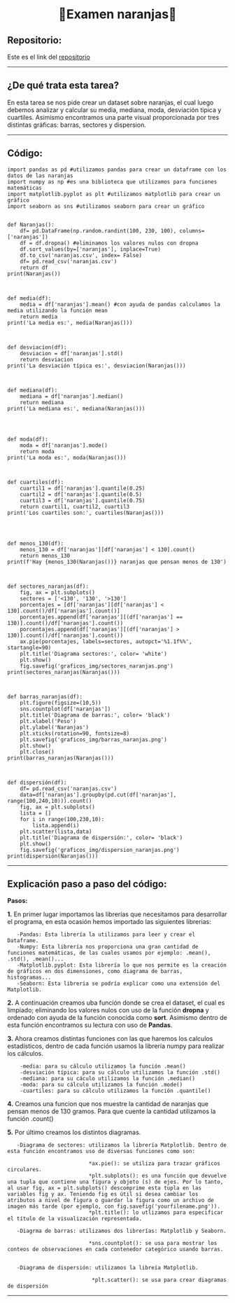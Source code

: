 <h1 align="center">	🍊Examen naranjas🍊</h1>

<h2>Repositorio:</h2>

Este es el link del [repositorio](https://github.com/albabernal03/Examen_naranjas)

***
<h2>¿De qué trata esta tarea?</h2>

En esta tarea se nos pide crear un dataset sobre naranjas, el cual luego debemos analizar y calcular su media, mediana, moda, desviación tipica y cuartiles. Asimismo encontramos una parte visual proporcionada por tres distintas gráficas: barras, sectores y dispersion.

***

<h2>Código:</h2>

```
import pandas as pd #utilizamos pandas para crear un dataframe con los datos de las naranjas
import numpy as np #es una biblioteca que utilizamos para funciones matemáticas
import matplotlib.pyplot as plt #utilizamos matplotlib para crear un gráfico
import seaborn as sns #utilizamos seaborn para crear un gráfico


def Naranjas():
    df= pd.DataFrame(np.random.randint(100, 230, 100), columns=['naranjas'])
    df = df.dropna() #eliminamos los valores nulos con dropna
    df.sort_values(by=['naranjas'], inplace=True)
    df.to_csv('naranjas.csv', index= False)
    df= pd.read_csv('naranjas.csv')
    return df
print(Naranjas())



def media(df):
    media = df['naranjas'].mean() #con ayuda de pandas calculamos la media utilizando la función mean
    return media
print('La media es:', media(Naranjas()))



def desviacion(df):
    desviacion = df['naranjas'].std()
    return desviacion
print('La desviación típica es:', desviacion(Naranjas()))



def mediana(df):
    mediana = df['naranjas'].median()
    return mediana
print('La mediana es:', mediana(Naranjas()))




def moda(df):
    moda = df['naranjas'].mode()
    return moda
print('La moda es:', moda(Naranjas()))



def cuartiles(df):
    cuartil1 = df['naranjas'].quantile(0.25)
    cuartil2 = df['naranjas'].quantile(0.5)
    cuartil3 = df['naranjas'].quantile(0.75)
    return cuartil1, cuartil2, cuartil3
print('Los cuartiles son:', cuartiles(Naranjas()))




def menos_130(df):
    menos_130 = df['naranjas'][df['naranjas'] < 130].count()
    return menos_130
print(f'Hay {menos_130(Naranjas())} naranjas que pensan menos de 130')



def sectores_naranjas(df):
    fig, ax = plt.subplots()
    sectores = ['<130', '130', '>130']
    porcentajes = [df['naranjas'][df['naranjas'] < 130].count()/df['naranjas'].count()]
    porcentajes.append(df['naranjas'][(df['naranjas'] == 130)].count()/df['naranjas'].count())
    porcentajes.append(df['naranjas'][(df['naranjas'] > 130)].count()/df['naranjas'].count())
    ax.pie(porcentajes, labels=sectores, autopct='%1.1f%%', startangle=90)
    plt.title('Diagrama sectores:', color= 'white')
    plt.show()
    fig.savefig('graficos_img/sectores_naranjas.png')
print(sectores_naranjas(Naranjas()))



def barras_naranjas(df):
    plt.figure(figsize=(10,5))
    sns.countplot(df['naranjas'])
    plt.title('Diagrama de barras:', color= 'black')
    plt.xlabel('Peso')
    plt.ylabel('Naranjas')
    plt.xticks(rotation=90, fontsize=8)
    plt.savefig('graficos_img/barras_naranjas.png')  
    plt.show()
    plt.close()
print(barras_naranjas(Naranjas()))



def dispersión(df):
    df= pd.read_csv('naranjas.csv')
    data=df['naranjas'].groupby(pd.cut(df['naranjas'], range(100,240,10))).count()
    fig, ax = plt.subplots()
    lista = []
    for i in range(100,230,10):
        lista.append(i)
    plt.scatter(lista,data)
    plt.title('Diagrama de dispersión:', color= 'black')         
    plt.show()
    fig.savefig('graficos_img/dispersion_naranjas.png')
print(dispersión(Naranjas()))

```
***

<h2>Explicación paso a paso del código:</h2>

**Pasos:**

**1.** En primer lugar importamos las librerías que necesitamos para desarrollar el programa, en esta ocasión hemos importado las siguientes librerias:

       -Pandas: Esta librería la utilizamos para leer y crear el Dataframe.
       -Numpy: Esta librería nos proporciona una gran cantidad de funciones matemáticas, de las cuales usamos por ejemplo: .mean(), .std(), .mean()...
       -Matplotlib.pyplot: Esta librería lo que nos permite es la creación de gráficos en dos dimensiones, como diagrama de barras, histogramas...
       -Seaborn: Esta libreria se podría explicar como una extensión del Matplotlib.
 
 **2.** A continuación creamos uba función donde se crea el dataset, el cual es limpiado; eliminando los valores nulos con uso de la función **dropna** y ordenado con ayuda de la función conocida como **sort**. Asimismo dentro de esta función encontramos su lectura con uso de **Pandas**.
 
 **3.** Ahora creamos distintas funciones con las que haremos los calculos estadísticos, dentro de cada función usamos la librería numpy para realizar los cálculos.
 
        -media: para su cálculo utilizamos la función .mean()
        -desviación típica: para su cálculo utilizamos la función .std()
        -mediana: para su cáculo utilizamos la función .median()
        -moda: para su cálculo utilizamos la función .mode()
        -cuartiles: para su cálculo utilizamos la función .quantile()

**4.** Creamos una funcion que nos muestre la cantidad de naranjas que pensan menos de 130 gramos. Para que cuente la cantidad utilizamos la función .count()

**5.** Por último creamos los distintos diagramas.
       
       -Diagrama de sectores: utilizamos la librería Matplotlib. Dentro de esta función encontramos uso de diversas funciones como son:
       
                              *ax.pie(): se utiliza para trazar gráficos circulares.
                              *plt.subplots(): es una función que devuelve una tupla que contiene una figura y objeto (s) de ejes. Por lo tanto, al usar fig, ax = plt.subplots() descomprime esta tupla en las variables fig y ax. Teniendo fig es útil si desea cambiar los atributos a nivel de figura o guardar la figura como un archivo de imagen más tarde (por ejemplo, con fig.savefig('yourfilename.png')).
                              *plt.title(): lo utlizamos para especificar el título de la visualización representada.
    
       -Diagrma de barras: utilizamos dos librerías: Matplotlib y Seaborn.
                           
                              *sns.countplot(): se usa para mostrar los conteos de observaciones en cada contenedor categórico usando barras.
                             
       
       -Diagrama de dispersión: utilizamos la libreía Matplotlib.
       
                               *plt.scatter(): se usa para crear diagramas de dispersión

***
       
